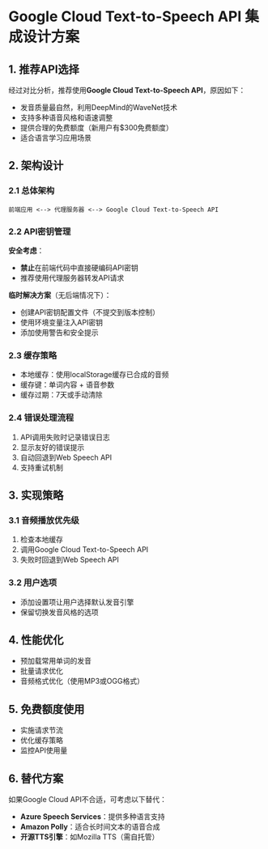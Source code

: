 # Google Cloud Text-to-Speech API 集成设计方案

## 1. 推荐API选择

经过对比分析，推荐使用**Google Cloud Text-to-Speech API**，原因如下：
- 发音质量最自然，利用DeepMind的WaveNet技术
- 支持多种语音风格和语速调整
- 提供合理的免费额度（新用户有$300免费额度）
- 适合语言学习应用场景

## 2. 架构设计

### 2.1 总体架构

```
前端应用 <--> 代理服务器 <--> Google Cloud Text-to-Speech API
```

### 2.2 API密钥管理

**安全考虑**：
- **禁止**在前端代码中直接硬编码API密钥
- 推荐使用代理服务器转发API请求

**临时解决方案**（无后端情况下）：
- 创建API密钥配置文件（不提交到版本控制）
- 使用环境变量注入API密钥
- 添加使用警告和安全提示

### 2.3 缓存策略

- 本地缓存：使用localStorage缓存已合成的音频
- 缓存键：单词内容 + 语音参数
- 缓存过期：7天或手动清除

### 2.4 错误处理流程

1. API调用失败时记录错误日志
2. 显示友好的错误提示
3. 自动回退到Web Speech API
4. 支持重试机制

## 3. 实现策略

### 3.1 音频播放优先级

1. 检查本地缓存
2. 调用Google Cloud Text-to-Speech API
3. 失败时回退到Web Speech API

### 3.2 用户选项

- 添加设置项让用户选择默认发音引擎
- 保留切换发音风格的选项

## 4. 性能优化

- 预加载常用单词的发音
- 批量请求优化
- 音频格式优化（使用MP3或OGG格式）

## 5. 免费额度使用

- 实施请求节流
- 优化缓存策略
- 监控API使用量

## 6. 替代方案

如果Google Cloud API不合适，可考虑以下替代：
- **Azure Speech Services**：提供多种语言支持
- **Amazon Polly**：适合长时间文本的语音合成
- **开源TTS引擎**：如Mozilla TTS（需自托管）